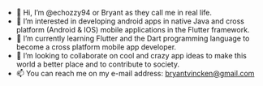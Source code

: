 - 👋 Hi, I’m @echozzy94 or Bryant as they call me in real life.
- 👀 I’m interested in developing android apps in native Java and cross platform (Android & IOS) mobile applications in the Flutter framework. 
- 🌱 I’m currently learning Flutter and the Dart programming language to become a cross platform mobile app developer. 
- 💞️ I’m looking to collaborate on cool and crazy app ideas to make this world a better place and to contribute to society.
- 📫 You can reach me on my e-mail address: bryantvincken@gmail.com

<!---
echozzy94/echozzy94 is a ✨ special ✨ repository because its `README.md` (this file) appears on your GitHub profile.
You can click the Preview link to take a look at your changes.
--->
